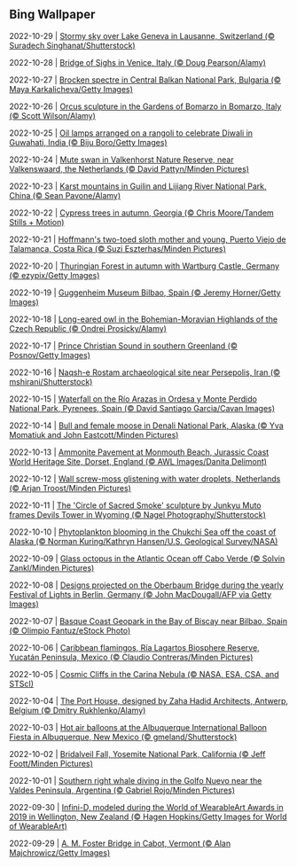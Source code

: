 ## Bing Wallpaper
2022-10-29 | [Stormy sky over Lake Geneva in Lausanne, Switzerland (© Suradech Singhanat/Shutterstock)](./wallpaper/2022-10-29.jpg) 

2022-10-28 | [Bridge of Sighs in Venice, Italy (© Doug Pearson/Alamy)](./wallpaper/2022-10-28.jpg) 

2022-10-27 | [Brocken spectre in Central Balkan National Park, Bulgaria (© Maya Karkalicheva/Getty Images)](./wallpaper/2022-10-27.jpg) 

2022-10-26 | [Orcus sculpture in the Gardens of Bomarzo in Bomarzo, Italy (© Scott Wilson/Alamy)](./wallpaper/2022-10-26.jpg) 

2022-10-25 | [Oil lamps arranged on a rangoli to celebrate Diwali in Guwahati, India (© Biju Boro/Getty Images)](./wallpaper/2022-10-25.jpg) 

2022-10-24 | [Mute swan in Valkenhorst Nature Reserve, near Valkenswaard, the Netherlands (© David Pattyn/Minden Pictures)](./wallpaper/2022-10-24.jpg) 

2022-10-23 | [Karst mountains in Guilin and Lijiang River National Park, China (© Sean Pavone/Alamy)](./wallpaper/2022-10-23.jpg) 

2022-10-22 | [Cypress trees in autumn, Georgia (© Chris Moore/Tandem Stills + Motion)](./wallpaper/2022-10-22.jpg) 

2022-10-21 | [Hoffmann's two-toed sloth mother and young, Puerto Viejo de Talamanca, Costa Rica (© Suzi Eszterhas/Minden Pictures)](./wallpaper/2022-10-21.jpg) 

2022-10-20 | [Thuringian Forest in autumn with Wartburg Castle, Germany (© ezypix/Getty Images)](./wallpaper/2022-10-20.jpg) 

2022-10-19 | [Guggenheim Museum Bilbao, Spain (© Jeremy Horner/Getty Images)](./wallpaper/2022-10-19.jpg) 

2022-10-18 | [Long-eared owl in the Bohemian-Moravian Highlands of the Czech Republic (© Ondrej Prosicky/Alamy)](./wallpaper/2022-10-18.jpg) 

2022-10-17 | [Prince Christian Sound in southern Greenland (© Posnov/Getty Images)](./wallpaper/2022-10-17.jpg) 

2022-10-16 | [Naqsh-e Rostam archaeological site near Persepolis, Iran (© mshirani/Shutterstock)](./wallpaper/2022-10-16.jpg) 

2022-10-15 | [Waterfall on the Río Arazas in Ordesa y Monte Perdido National Park, Pyrenees, Spain (© David Santiago Garcia/Cavan Images)](./wallpaper/2022-10-15.jpg) 

2022-10-14 | [Bull and female moose in Denali National Park, Alaska (© Yva Momatiuk and John Eastcott/Minden Pictures)](./wallpaper/2022-10-14.jpg) 

2022-10-13 | [Ammonite Pavement at Monmouth Beach, Jurassic Coast World Heritage Site, Dorset, England (© AWL Images/Danita Delimont)](./wallpaper/2022-10-13.jpg) 

2022-10-12 | [Wall screw-moss glistening with water droplets, Netherlands (© Arjan Troost/Minden Pictures)](./wallpaper/2022-10-12.jpg) 

2022-10-11 | [The 'Circle of Sacred Smoke' sculpture by Junkyu Muto frames Devils Tower in Wyoming (© Nagel Photography/Shutterstock)](./wallpaper/2022-10-11.jpg) 

2022-10-10 | [Phytoplankton blooming in the Chukchi Sea off the coast of Alaska (© Norman Kuring/Kathryn Hansen/U.S. Geological Survey/NASA)](./wallpaper/2022-10-10.jpg) 

2022-10-09 | [Glass octopus in the Atlantic Ocean off Cabo Verde (© Solvin Zankl/Minden Pictures)](./wallpaper/2022-10-09.jpg) 

2022-10-08 | [Designs projected on the Oberbaum Bridge during the yearly Festival of Lights in Berlin, Germany (© John MacDougall/AFP via Getty Images)](./wallpaper/2022-10-08.jpg) 

2022-10-07 | [Basque Coast Geopark in the Bay of Biscay near Bilbao, Spain (© Olimpio Fantuz/eStock Photo)](./wallpaper/2022-10-07.jpg) 

2022-10-06 | [Caribbean flamingos, Ría Lagartos Biosphere Reserve, Yucatán Peninsula, Mexico (© Claudio Contreras/Minden Pictures)](./wallpaper/2022-10-06.jpg) 

2022-10-05 | [Cosmic Cliffs in the Carina Nebula (© NASA, ESA, CSA, and STScI)](./wallpaper/2022-10-05.jpg) 

2022-10-04 | [The Port House, designed by Zaha Hadid Architects, Antwerp, Belgium (© Dmitry Rukhlenko/Alamy)](./wallpaper/2022-10-04.jpg) 

2022-10-03 | [Hot air balloons at the Albuquerque International Balloon Fiesta in Albuquerque, New Mexico (© gmeland/Shutterstock)](./wallpaper/2022-10-03.jpg) 

2022-10-02 | [Bridalveil Fall, Yosemite National Park, California (© Jeff Foott/Minden Pictures)](./wallpaper/2022-10-02.jpg) 

2022-10-01 | [Southern right whale diving in the Golfo Nuevo near the Valdes Peninsula, Argentina (© Gabriel Rojo/Minden Pictures)](./wallpaper/2022-10-01.jpg) 

2022-09-30 | [Infini-D, modeled during the World of WearableArt Awards in 2019 in Wellington, New Zealand (© Hagen Hopkins/Getty Images for World of WearableArt)](./wallpaper/2022-09-30.jpg) 

2022-09-29 | [A. M. Foster Bridge in Cabot, Vermont (© Alan Majchrowicz/Getty Images)](./wallpaper/2022-09-29.jpg) 

